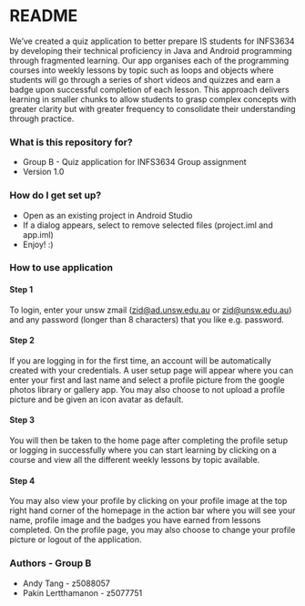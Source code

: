 # README #
We’ve created a quiz application to better prepare IS students for INFS3634 by developing their technical proficiency in Java and Android programming through fragmented learning. Our app organises each of the programming courses into weekly lessons by topic such as loops and objects where students will go through a series of short videos and quizzes and earn a badge upon successful completion of each lesson. This approach delivers learning in smaller chunks to allow students to grasp complex concepts with greater clarity but with greater frequency to consolidate their understanding through practice.

### What is this repository for? ###

* Group B - Quiz application for INFS3634 Group assignment 
* Version 1.0

### How do I get set up? ###

* Open as an existing project in Android Studio
* If a dialog appears, select to remove selected files (project.iml and app.iml)
* Enjoy! :)

### How to use application ###
#### Step 1 ####
To login, enter your unsw zmail (zid@ad.unsw.edu.au or zid@unsw.edu.au) and any password (longer than 8 characters) that you like e.g. password.

#### Step 2 ####
If you are logging in for the first time, an account will be automatically created with your credentials. A user setup page will appear where you can enter your first and last name and select a profile picture from the google photos library or gallery app. You may also choose to not upload a profile picture and be given an icon avatar as default.

#### Step 3 ####
You will then be taken to the home page after completing the profile setup or logging in successfully where you can start learning by clicking on a course and view all the different weekly lessons by topic available.

#### Step 4 ####
You may also view your profile by clicking on your profile image at the top right hand corner of the homepage in the action bar where you will see your name, profile image and the badges you have earned from lessons completed. On the profile page, you may also choose to change your profile picture or logout of the application.

### Authors - Group B ###

* Andy Tang - z5088057
* Pakin Lertthamanon - z5077751
